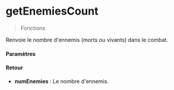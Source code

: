 # getEnemiesCount
> Fonctions

Renvoie le nombre d'ennemis (morts ou vivants) dans le combat.

#### Paramètres



#### Retour

- **numEnemies** : Le nombre d'ennemis.


